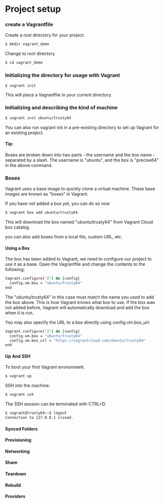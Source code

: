 # Project setup
### create a Vagrantfile
Create a root directory for your project.
```sh
$ mkdir vagrant_demo
```
Change to root directory
```sh
$ cd vagrant_demo
```
### Initializing the directory for usage with Vagrant
```sh
$ vagrant init
```
This will place a Vagrantfile in your current directory.

### Initializing and describing the kind of machine
```sh
$ vagrant init ubuntu/trusty64
```
You can also run vagrant init in a pre-existing directory to set up Vagrant for an existing project.
#### Tip:
Boxes are broken down into two parts - the username and the box name - separated by a slash.
The username is "ubuntu", and the box is "precise64" in the above command.

### Boxes
Vagrant uses a base image to quickly clone a virtual machine. These base images are known as "boxes" in Vagrant.

If you have not added a box yet, you can do so now
```sh
$ vagrant box add ubuntu/trusty64
```
This will download the box named "ubuntu/trusty64" from Vagrant Cloud box catalog.

you can also add boxes from a local file, custom URL, etc.

#### Using a Box
The box has been added to Vagrant, we need to configure our project to use it as a base. Open the Vagrantfile and change the contents to the following:
```sh
Vagrant.configure("2") do |config|
  config.vm.box = "ubuntu/trusty64"
end
```
The "ubuntu/trusty64" in this case must match the name you used to add the box above. This is how Vagrant knows what box to use. If the box was not added before, Vagrant will automatically download and add the box when it is run.

You may also specify the URL to a box directly using config.vm.box_url:
```sh
Vagrant.configure("2") do |config|
  config.vm.box = "ubuntu/trusty64"
  config.vm.box_url = "https://vagrantcloud.com/ubuntu/trusty64"
end
```
#### Up And SSH
To boot your first Vagrant environment.
```sh
$ vagrant up
```
SSH into the machine:
```sh
$ vagrant ssh
```
The SSH session can be terminated with CTRL+D.
```sh
$ vagrant@trusty64:~$ logout
Connection to 127.0.0.1 closed.
```
#### Synced Folders
#### Provisioning
#### Networking
#### Share
#### Teardown
#### Rebuild
#### Providers
